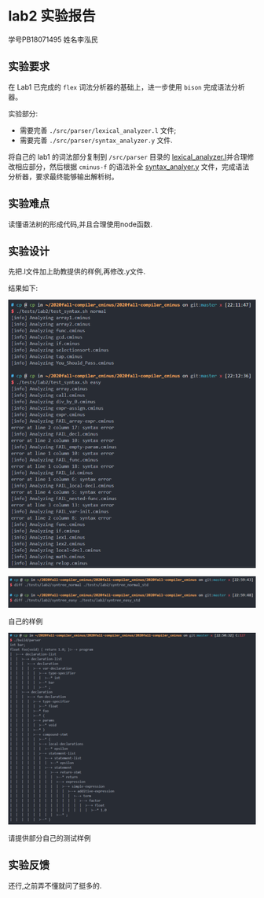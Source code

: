 # lab2 实验报告
学号PB18071495 姓名李泓民
## 实验要求

在 Lab1 已完成的 `flex` 词法分析器的基础上，进一步使用 `bison` 完成语法分析器。

实验部分:

* 需要完善 `./src/parser/lexical_analyzer.l` 文件;
* 需要完善 `./src/parser/syntax_analyzer.y` 文件.

将自己的 lab1 的词法部分复制到 `/src/parser` 目录的 [lexical\_analyzer.l](./src/parser/lexical\_analyzer.l)并合理修改相应部分，然后根据 `cminus-f` 的语法补全 [syntax\_analyer.y](./src/parser/syntax_analyzer.y) 文件，完成语法分析器，要求最终能够输出解析树。

## 实验难点

读懂语法树的形成代码,并且合理使用node函数.

## 实验设计

先把.l文件加上助教提供的样例,再修改.y文件.

结果如下:

![](figs/TAtest.png)

![](figs/TAtest2.png)

自己的样例

![](figs/mytest.png)

请提供部分自己的测试样例

## 实验反馈

还行,之前弄不懂就问了挺多的.